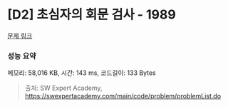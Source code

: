 # [D2] 초심자의 회문 검사 - 1989 

[문제 링크](https://swexpertacademy.com/main/code/problem/problemDetail.do?contestProbId=AV5PyTLqAf4DFAUq) 

### 성능 요약

메모리: 58,016 KB, 시간: 143 ms, 코드길이: 133 Bytes



> 출처: SW Expert Academy, https://swexpertacademy.com/main/code/problem/problemList.do